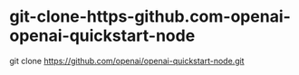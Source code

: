 # git-clone-https-github.com-openai-openai-quickstart-node
git clone https://github.com/openai/openai-quickstart-node.git
